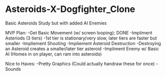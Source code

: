 # Asteroids-X-Dogfighter_Clone
 Basic Asteroids Study but with added AI Enemies

MVP Plan:
-Get Basic Movement (w/ screen looping); DONE
-Impliment Asteriods (3 tiers)
	-1st tier is stationary/very slow, later tiers are faster but smaller
-Impliement Shooting
-Impliement Asteroid Destruction
	-Destroying an Asteroid creates a smaller/later tier asteroid 
-Impliment Enemy w/ Basic AI (Homes in on player, can ram into asteroids)

Nice to Haves:
-Pretty Graphics (Could actually handraw these for once)
-Sounds
